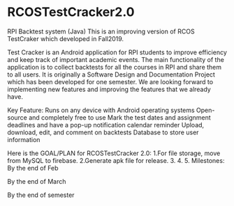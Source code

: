 # RCOSTestCracker2.0
RPI Backtest system (Java)
This is an improving version of RCOS TestCraker which developed in Fall2019.

Test Cracker is an Android application for RPI students to improve efficiency and keep track of important academic events. The main functionality of the application is to collect backtests for all the courses in RPI and share them to all users. It is originally a Software Design and Documentation Project which has been developed for one semester. We are looking forward to implementing new features and improving the features that we already have.

Key Feature:
Runs on any device with Android operating systems
Open-source and completely free to use
Mark the test dates and assignment deadlines and have a pop-up notification calendar reminder
Upload, download, edit, and comment on backtests
Database to store user information


Here is the GOAL/PLAN for RCOSTestCracker 2.0:
1.For file storage, move from MySQL to firebase.
2.Generate apk file for release.
3.
4.
5.
Milestones:
By the end of Feb



By the end of March




By the end of semester

